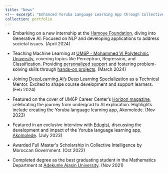 ```yaml
---
title: "News"
<!-- excerpt: "Enhanced Yoruba Language Learning App through Collective Intelligence<br/><img src='/images/500x300.png'>" -->
collection: portfolio
---
```


- Embarking on a new internship at the [Hamoye Foundation](https://hamoye.org/), diving into Generative AI. Focused on NLP and developing applications to address societal issues. (April 2024)

- Teaching Machine Learning at [UM6P - Mohammed VI Polytechnic University](https://um6p.ma/en), covering topics like Perceptron, Regression, and Classification. Providing [personalized support](https://www.youtube.com/c/aljebraschool) and fostering problem-solving skills through [hands-on projects](https://github.com/aljebraschool/Machine-Learning-Tutorial---2024.git). (March 2024)

- Joining [DeepLearning.AI’s](https://deeplearning.ai) Deep Learning Specialization as a Technical Mentor. Excited to shape course development and support learners. (Feb 2024)

- Featured on the cover of UM6P Career Center’s [Horizon magazine](https://heyzine.com/flip-book/feac47ef29), celebrating the journey from undergrad to AI exploration. Highlights include creating the Yoruba language learning app, Akomolede. (Nov 2023)

- Featured in an exclusive interview with [Edugist](https://edugist.org/i-have-always-had-a-deep-interest-in-creating-tools-ibidunni/), discussing the development and impact of the Yoruba language learning app, [Akomolede](https://play.google.com/store/apps/details?id=aljebraschool.example.akomolede&pcampaignid=web_share). (July 2023)

- Awarded Full Master's Scholarship in Collective Intelligence by Moroccan Government. (Oct 2022)

- Completed degree as the best graduating student in the Mathematics Department at [Adekunle Ajasin University](https://aaua.edu.ng/). (Nov 2021)


